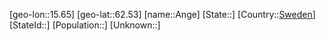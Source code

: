 ﻿---
location: [62.53,15.65]
type: City
tags:
- geo/City


SpocWebEntityId: 28826
isDeleted: false
confidential: public

---
[geo-lon::15.65]
[geo-lat::62.53]
[name::Ange]
[State::]
[Country::[Sweden](geo/Continent/Europe/Sweden.md)]
[StateId::]
[Population::]
[Unknown::]

